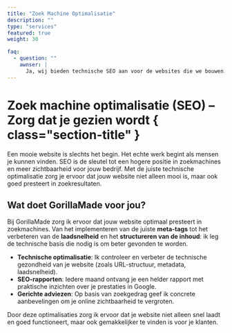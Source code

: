 ```yaml
---
title: "Zoek Machine Optimalisatie"
description: ""
type: "services"
featured: true
weight: 30

faq:
  - question: ""
    awnser: |
      Ja, wij bieden technische SEO aan voor de websites die we bouwen. Dit omvat onder andere het optimaliseren van laadtijden, het verbeteren van de gebruikerservaring, en het zorgen voor SEO-vriendelijke structuur.
---
```


# Zoek machine optimalisatie (SEO) – Zorg dat je gezien wordt { class="section-title" }

Een mooie website is slechts het begin. Het echte werk begint als mensen je kunnen vinden. SEO is de sleutel tot een hogere positie in zoekmachines en meer zichtbaarheid voor jouw bedrijf. Met de juiste technische optimalisatie zorg je ervoor dat jouw website niet alleen mooi is, maar ook goed presteert in zoekresultaten.

## Wat doet GorillaMade voor jou?

Bij GorillaMade zorg ik ervoor dat jouw website optimaal presteert in zoekmachines. Van het implementeren van de juiste **meta-tags** tot het verbeteren van de **laadsnelheid** en het **structureren van de inhoud**: ik leg de technische basis die nodig is om beter gevonden te worden.

- **Technische optimalisatie**: Ik controleer en verbeter de technische gezondheid van je website (zoals URL-structuur, metadata, laadsnelheid).
- **SEO-rapporten**: Iedere maand ontvang je een helder rapport met praktische inzichten over je prestaties in Google.
- **Gerichte adviezen**: Op basis van zoekgedrag geef ik concrete aanbevelingen om je online zichtbaarheid te vergroten.

Door deze optimalisaties zorg ik ervoor dat je website niet alleen snel laadt en goed functioneert, maar ook gemakkelijker te vinden is voor je klanten.